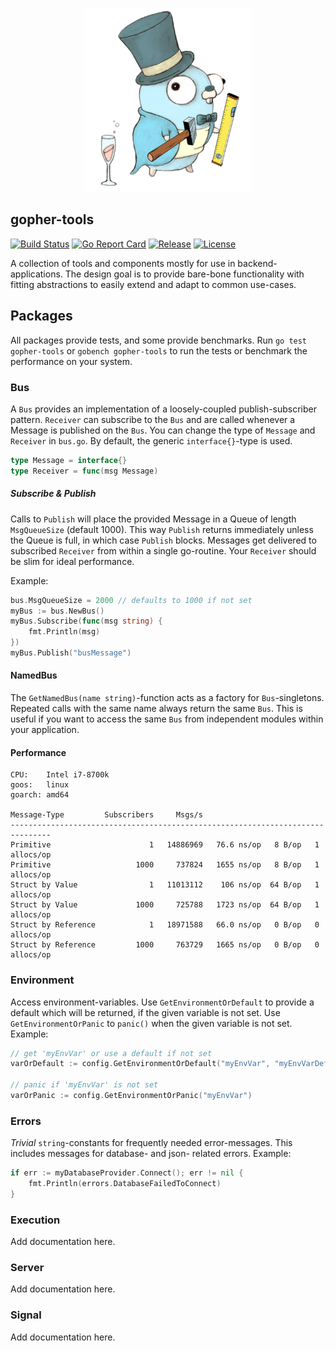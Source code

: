 <p align="center">
  <img width="270" height="294" src="https://github.com/jjxxs/gopher-tools/blob/media/.github/media/gopher_tools_small.png">
</p>

## gopher-tools
[![Build Status](https://travis-ci.org/jjxxs/gopher-tools.svg?branch=develop)](https://travis-ci.org/jjxxs/gopher-tools)
[![Go Report Card](https://goreportcard.com/badge/github.com/jjxxs/gopher-tools)](https://goreportcard.com/report/github.com/jjxxs/gopher-tools)
[![Release](https://img.shields.io/github/v/release/jjxxs/gopher-tools.svg)](https://github.com/jjxxs/gopher-tools/releases/latest)
[![License](https://img.shields.io/github/license/jjxxs/gopher-tools)](/LICENSE)

A collection of tools and components mostly for use in backend-applications. The design goal is to provide bare-bone
functionality with fitting abstractions to easily extend and adapt to common use-cases.

## Packages
All packages provide tests, and some provide benchmarks. Run  ```go test gopher-tools``` or ```gobench gopher-tools``` 
to run the tests or benchmark the performance on your system.

### Bus
A ```Bus``` provides an implementation of a loosely-coupled publish-subscriber pattern. ```Receiver``` can
subscribe to the ```Bus``` and are called whenever a Message is published on the ```Bus```. You can change the
type of ```Message``` and ```Receiver``` in ```bus.go```. By default, the generic ```interface{}```-type is used.
```go
type Message = interface{}
type Receiver = func(msg Message)
```

##### Subscribe & Publish
Calls to ```Publish``` will place the provided Message in a Queue of length ```MsgQueueSize``` (default 1000). This way
```Publish``` returns immediately unless the Queue is full, in which case ```Publish``` blocks. Messages get delivered to
subscribed ```Receiver``` from within a single go-routine. Your ```Receiver``` should be slim for ideal performance.

Example:
```go
bus.MsgQueueSize = 2000 // defaults to 1000 if not set
myBus := bus.NewBus()
myBus.Subscribe(func(msg string) {
    fmt.Println(msg)
})
myBus.Publish("busMessage")
```

#### NamedBus
The ```GetNamedBus(name string)```-function acts as a factory for ```Bus```-singletons. Repeated calls with the same
name always return the same ```Bus```. This is useful if you want to access the same ```Bus``` from independent
modules within your application.

#### Performance
```
CPU:    Intel i7-8700k
goos:   linux
goarch: amd64

Message-Type         Subscribers     Msgs/s
-------------------------------------------------------------------------------
Primitive                      1   14886969   76.6 ns/op   8 B/op   1 allocs/op
Primitive                   1000     737824   1655 ns/op   8 B/op   1 allocs/op
Struct by Value                1   11013112    106 ns/op  64 B/op   1 allocs/op
Struct by Value             1000     725788   1723 ns/op  64 B/op   1 allocs/op
Struct by Reference            1   18971588   66.0 ns/op   0 B/op   0 allocs/op
Struct by Reference         1000     763729   1665 ns/op   0 B/op   0 allocs/op
```

### Environment
Access environment-variables. Use ```GetEnvironmentOrDefault``` to provide a default which will be 
returned, if the given variable is not set. Use ```GetEnvironmentOrPanic``` to ```panic()``` when the
given variable is not set. Example:
```go
// get 'myEnvVar' or use a default if not set
varOrDefault := config.GetEnvironmentOrDefault("myEnvVar", "myEnvVarDefault")

// panic if 'myEnvVar' is not set
varOrPanic := config.GetEnvironmentOrPanic("myEnvVar")
```

### Errors
*Trivial* ```string```-constants for frequently needed error-messages. This includes messages for database- and json-
related errors. Example:
```go
if err := myDatabaseProvider.Connect(); err != nil {
    fmt.Println(errors.DatabaseFailedToConnect)
}
```

### Execution
Add documentation here.

### Server
Add documentation here.

### Signal
Add documentation here.